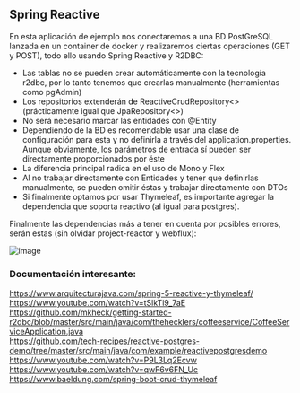 ## Spring Reactive

En esta aplicación de ejemplo nos conectaremos a una BD PostGreSQL lanzada en un container de docker
y realizaremos ciertas operaciones (GET y POST), todo ello usando Spring Reactive y R2DBC: 
 - Las tablas no se pueden crear automáticamente con la tecnología r2dbc, por
lo tanto tenemos que crearlas manualmente (herramientas como pgAdmin)
 - Los repositorios extenderán de ReactiveCrudRepository<> (prácticamente igual que JpaRepository<>)
 - No será necesario marcar las entidades con @Entity
 - Dependiendo de la BD es recomendable usar una clase de configuración para esta y no definirla a
través del application.properties. Aunque obviamente, los parámetros de entrada sí pueden ser directamente
proporcionados por éste
 - La diferencia principal radica en el uso de Mono y Flex
 - Al no trabajar directamente con Entidades y tener que definirlas manualmente, se pueden omitir éstas y
trabajar directamente con DTOs
- Si finalmente optamos por usar Thymeleaf, es importante agregar la dependencia que soporta reactivo (al igual para postgres).

Finalmente las dependencias más a tener en cuenta por posibles errores, serán estas (sin olvidar project-reactor y webflux):  

![image](https://user-images.githubusercontent.com/101171440/183850913-681c3e1d-d47b-4619-b648-b2c978af2206.png)

### Documentación interesante:
https://www.arquitecturajava.com/spring-5-reactive-y-thymeleaf/   
https://www.youtube.com/watch?v=tSlkTi9_7aE   
https://github.com/mkheck/getting-started-r2dbc/blob/master/src/main/java/com/thehecklers/coffeeservice/CoffeeServiceApplication.java    
https://github.com/tech-recipes/reactive-postgres-demo/tree/master/src/main/java/com/example/reactivepostgresdemo    
https://www.youtube.com/watch?v=P9L3Lq2Ecvw    
https://www.youtube.com/watch?v=qwF6v6FN_Uc   
https://www.baeldung.com/spring-boot-crud-thymeleaf   
